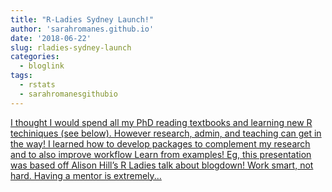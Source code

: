 ```yaml
---
title: "R-Ladies Sydney Launch!"
author: 'sarahromanes.github.io'
date: '2018-06-22'
slug: rladies-sydney-launch
categories:
  - bloglink
tags:
  - rstats
  - sarahromanesgithubio
---
```


[I thought I would spend all my PhD reading textbooks and learning new R techiniques (see below). However research, admin, and teaching can get in the way! I learned how to develop packages to complement my research and to also improve workflow Learn from examples! Eg, this presentation was based off Alison Hill’s R Ladies talk about blogdown! Work smart, not hard. Having a mentor is extremely...<click to read more>](https://sarahromanes.github.io/post/r-ladies-sydney-launch/)

